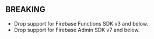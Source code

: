 ## BREAKING
* Drop support for Firebase Functions SDK v3 and below.
* Drop support for Firebase Admin SDK v7 and below.